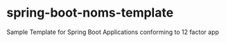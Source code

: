 # spring-boot-noms-template
Sample Template for Spring Boot Applications conforming to 12 factor app
